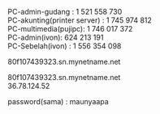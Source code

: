 PC-admin-gudang : 1 521 558 730  
PC-akunting(printer server) : 1 745 974 812  
PC-multimedia(pujipc): 1 746 017 372  
PC-admin(ivon): 624 213 191  
PC-Sebelah(ivon) : 1 556 354 098
 
80f107439323.sn.mynetname.net  

80f107439323.sn.mynetname.net  
36.78.124.52



password(sama) : maunyaapa
